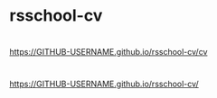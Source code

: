 # rsschool-cv
#
https://GITHUB-USERNAME.github.io/rsschool-cv/cv
#
https://GITHUB-USERNAME.github.io/rsschool-cv/
